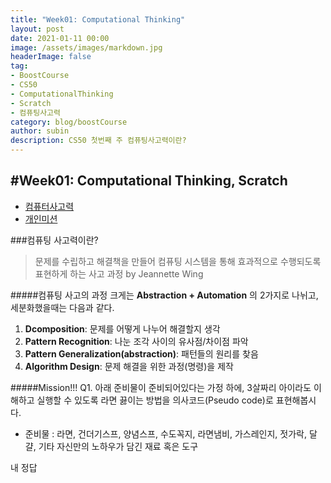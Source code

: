 ```yaml
---
title: "Week01: Computational Thinking"
layout: post
date: 2021-01-11 00:00
image: /assets/images/markdown.jpg
headerImage: false
tag:
- BoostCourse
- CS50
- ComputationalThinking
- Scratch
- 컴퓨팅사고력
category: blog/boostCourse
author: subin
description: CS50 첫번째 주 컴퓨팅사고력이란?
---
```

#Week01: Computational Thinking, Scratch
---
- [컴퓨터사고력](###컴퓨팅-사고력이란?)
- [개인미션](#####mission!!!) 

###컴퓨팅 사고력이란?
> 문제를 수립하고 해결책을 만들어 컴퓨팅 시스템을 통해 효과적으로 수행되도록 표현하게 하는 사고 과정 
> by Jeannette Wing

#####컴퓨팅 사고의 과정
크게는 **Abstraction + Automation** 의 2가지로 나뉘고, 세분화했을때는 다음과 같다.
1. **Dcomposition**: 문제를 어떻게 나누어 해결할지 생각
2. **Pattern Recognition**: 나눈 조각 사이의 유사점/차이점 파악
3. **Pattern Generalization(abstraction)**: 패턴들의 원리를 찾음
4. **Algorithm Design**: 문제 해결을 위한 과정(명령)을 제작

<div class="breaker"></div>

#####Mission!!!
Q1. 아래 준비물이 준비되어있다는 가정 하에, 3살짜리 아이라도 이해하고 실행할 수 있도록 라면 끓이는 방법을 의사코드(Pseudo code)로 표현해봅시다. 
 * 준비물 : 라면, 건더기스프, 양념스프, 수도꼭지, 라면냄비, 가스레인지, 젓가락, 달걀, 기타 자신만의 노하우가 담긴 재료 혹은 도구

<div class="spoiler"><p>내 정답</p></div>